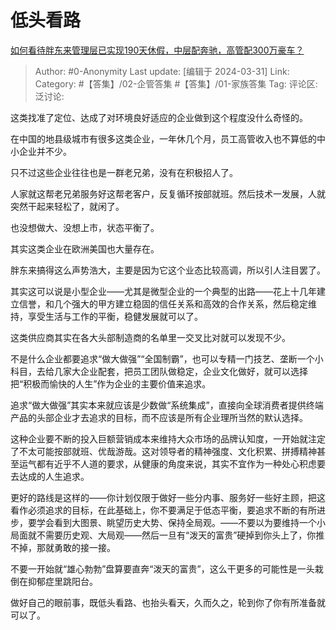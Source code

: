 # 低头看路
[如何看待胖东来管理层已实现190天休假，中层配奔驰，高管配300万豪车？](https://www.zhihu.com/question/650176213/answer/3450050154)

> Author: #0-Anonymity
> Last update: [编辑于 2024-03-31]
> Link:
> Category: #【答集】/02-企管答集 #【答集】/01-家族答集 
> Tag: 
> 评论区:
> 泛讨论:

这类找准了定位、达成了对环境良好适应的企业做到这个程度没什么奇怪的。

在中国的地县级城市有很多这类企业，一年休几个月，员工高管收入也不算低的中小企业并不少。

只不过这些企业往往也是一群老兄弟，没有在积极招人了。

人家就这帮老兄弟服务好这帮老客户，反复循环按部就班。然后技术一发展，人就突然干起来轻松了，就闲了。

也没想做大、没想上市，状态平衡了。

其实这类企业在欧洲美国也大量存在。

胖东来搞得这么声势浩大，主要是因为它这个业态比较高调，所以引人注目罢了。

其实这可以说是小型企业——尤其是微型企业的一个典型的出路——花上十几年建立信誉，和几个强大的甲方建立稳固的信任关系和高效的合作关系，然后稳定维持，享受生活与工作的平衡，稳健发展就可以了。

这类供应商其实在各大头部制造商的名单里一交叉比对就可以发现不少。

不是什么企业都要追求“做大做强”“全国制霸”，也可以专精一门技艺、垄断一个小科目，去给几家大企业配套，把员工团队做稳定，企业文化做好，就可以选择把“积极而愉快的人生”作为企业的主要价值来追求。

追求“做大做强”其实本来就应该是少数做“系统集成”，直接向全球消费者提供终端产品的头部企业才去追求的目标，而不应该是所有企业理所当然的默认选择。

这种企业要不断的投入巨额营销成本来维持大众市场的品牌认知度，一开始就注定了不太可能按部就班、优哉游哉。这对领导者的精神强度、文化积累、拼搏精神甚至运气都有近乎不人道的要求，从健康的角度来说，其实不宜作为一种处心积虑要去达成的人生追求。

更好的路线是这样的——你计划仅限于做好一些分内事、服务好一些好主顾，把这看作必须追求的目标，在此基础上，你不要满足于低态平衡，要追求不断的有所进步，要学会看到大图景、眺望历史大势、保持全局观。——不要以为要维持一个小局面就不需要历史观、大局观——然后一旦有“泼天的富贵”硬掉到你头上了，你推不掉，那就勇敢的接一接。

不要一开始就“雄心勃勃”盘算要直奔“泼天的富贵”，这么干更多的可能性是一头栽倒在抑郁症里跳阳台。

做好自己的眼前事，既低头看路、也抬头看天，久而久之，轮到你了你有所准备就可以了。